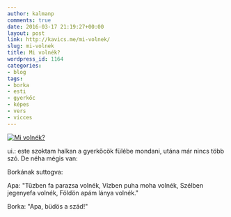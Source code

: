 ```yaml
---
author: kalmanp
comments: true
date: 2016-03-17 21:19:27+00:00
layout: post
link: http://kavics.me/mi-volnek/
slug: mi-volnek
title: Mi volnék?
wordpress_id: 1164
categories:
- blog
tags:
- borka
- esti
- gyerkőc
- képes
- vers
- vicces
---
```


[![Mi volnék?](/kavicsblog/wp-content/uploads/2016/03/Mi-volnék-683x1024.jpg)](/kavicsblog/wp-content/uploads/2016/03/Mi-volnék.jpg)

ui.: este szoktam halkan a gyerkőcök fülébe mondani, utána már nincs több szó. De néha mégis van:

Borkának suttogva:

Apa: "Tűzben fa parazsa volnék, Vízben puha moha volnék, Szélben jegenyefa volnék, Földön apám lánya volnék."

Borka: "Apa, büdös a szád!"
